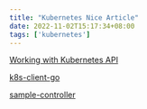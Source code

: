 ```yaml
---
title: "Kubernetes Nice Article"
date: 2022-11-02T15:17:34+08:00
tags: ['kubernetes']
---
```


[Working with Kubernetes API](https://iximiuz.com/en/series/working-with-kubernetes-api/)

[k8s-client-go](https://github.com/kubernetes/client-go)

[sample-controller](https://github.com/kubernetes/sample-controller)

